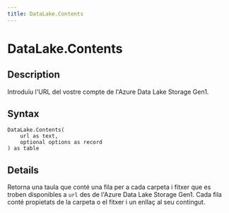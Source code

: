 ```yaml
---
title: DataLake.Contents
---
```


# DataLake.Contents


## Description

Introduïu l&#39;URL del vostre compte de l&#39;Azure Data Lake Storage Gen1.


## Syntax

```powerquery
DataLake.Contents(
    url as text,
    optional options as record
) as table
```


## Details

Retorna una taula que conté una fila per a cada carpeta i fitxer que es troben disponibles a <code>url</code> des de l'Azure Data Lake Storage Gen1. Cada fila conté propietats de la carpeta o el fitxer i un enllaç al seu contingut.


